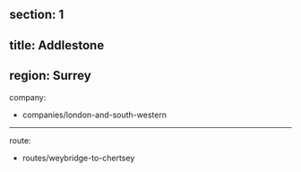section: 1
----
title: Addlestone
----
region: Surrey
----
company:
- companies/london-and-south-western
----
route:
- routes/weybridge-to-chertsey
